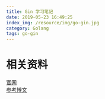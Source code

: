 ```yaml
---
title: Gin 学习笔记
date: 2019-05-23 16:49:25
index_img: /resource/img/go-gin.jpg
category: Golang
tags: go-gin
---
```


# 相关资料

[官网](https://github.com/gin-gonic/gin)  
[参考博文](https://geektutu.com/post/quick-go-gin.html)